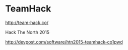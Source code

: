 # TeamHack
http://team-hack.co/

Hack The North 2015

http://devpost.com/software/htn2015-teamhack-co1pwd

